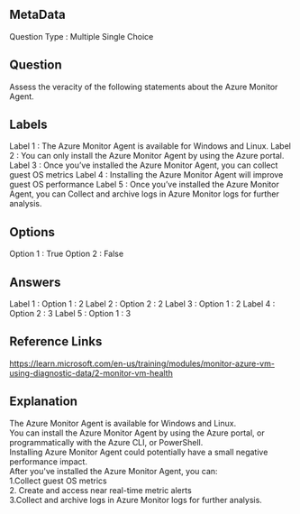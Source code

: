 ## MetaData
Question Type : Multiple Single Choice
 
## Question
Assess the veracity of the following statements about the Azure Monitor Agent. 

## Labels
Label 1 : The Azure Monitor Agent is available for Windows and Linux. 
Label 2 : You can only install the Azure Monitor Agent by using the Azure portal. 
Label 3 : Once you’ve installed the Azure Monitor Agent, you can collect guest OS metrics 
Label 4 : Installing the Azure Monitor Agent will improve guest OS performance 
Label 5 : Once you’ve installed the Azure Monitor Agent, you can Collect and archive logs in Azure Monitor logs for further analysis. 
 
## Options
Option 1 : True
Option 2 : False
 
## Answers
Label 1 : Option 1 : 2
Label 2 : Option 2 : 2
Label 3 : Option 1 : 2
Label 4 : Option 2 : 3
Label 5 : Option 1 : 3
 
## Reference Links
https://learn.microsoft.com/en-us/training/modules/monitor-azure-vm-using-diagnostic-data/2-monitor-vm-health   
 
## Explanation
The Azure Monitor Agent is available for Windows and Linux.<br>You can install the Azure Monitor Agent by using the Azure portal, or programmatically with the Azure CLI, or PowerShell.<br>Installing Azure Monitor Agent could potentially have a small negative performance impact.<br>After you've installed the Azure Monitor Agent, you can:<br>1.Collect guest OS metrics <br>2. Create and access near real-time metric alerts<br> 3.Collect and archive logs in Azure Monitor logs for further analysis. 
